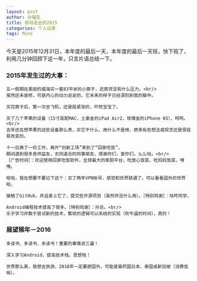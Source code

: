 ```yaml
---
layout: post
author: 孙福生
title: 即将逝去的2015
categories: 个人记录
tags: Mine
---
```


今天是2015年12月31日，本年度的最后一天，本年度的最后一天班，快下班了，利用几分钟回顾下这一年，只言片语总结一下。

### 2015年发生过的大事：

	五一假期在美丽的威海买一套83平米的小房子，还房贷没有什么压力。<br/>
	虽然还未装修，可是内心的动力足足的，它未来的样子已经深刻到我的脑中。

	买完房子后，第一次坐飞机，还是挺紧张的，吓死宝宝了。

	买了几个苹果的设备（15寸高配MAC，土豪金的iPad Air2，玫瑰金的iPhone 6S），呵呵。<br/>
	去年还在想苹果的这些设备那么贵，买它干什么，用什么不是用，原来有些想法或观念还是很容易改变的。

	十一后换了一份工作，离开“创新工场”来到了“回家吃饭”，
	期间遇到很多良师益友，志同道合的同事朋友，感谢你们，爱你们，么么哒。<br/>
	［广告时间］：欢迎使用回家吃饭软件，全球最大的家厨平台，吃放心饭菜，吃妈妈饭菜，嘿嘿。

	哈哈，我在想要不要记下这个：买了两年VPN帐号，感觉和世界联通了，可以看看国外的世界啦。

	接触了GitHub，并且爱上它了，提交些开源项目（虽然并没什么用）。［特别鸣谢］：咕咚同学。

	Android编程技术提高了很多。［特别鸣谢］：孙总。<br/>
	乐于学习并敢于尝试新的技术，繁琐的逻辑可以系统的实现（吹牛逼的时间），真的！


### 展望猴年－2016

	多读书、多读书、多读书！重要的事情说三遍！

	深入学习Android，提高技术栈、思想栈！

	世界那么美，我想去旅游，2016年一定要趟国外，可能是膏药国日本、泰国或新加坡（消费低嘛）。


